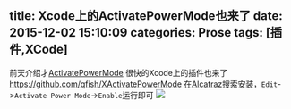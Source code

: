 title: Xcode上的ActivatePowerMode也来了
date: 2015-12-02 15:10:09
categories: Prose
tags: [插件,XCode]
---
前天介绍才[ActivatePowerMode](http://seniorzhai.github.io/2015/11/30/%E7%89%9B%E9%80%BC%E5%88%B0%E5%A4%A9%E4%B8%8A%E7%9A%84Atom%E6%8F%92%E4%BB%B6/)
很快的Xcode上的插件也来了<https://github.com/qfish/XActivatePowerMode>
在[Alcatraz](http://alcatraz.io/)搜索安装，`Edit`->`Activate Power Mode`->`Enable`运行即可
![](https://camo.githubusercontent.com/a25916ccc96abf4f949ae55a3fc8b0108ac578a8/687474703a2f2f3764396f30782e636f6d312e7a302e676c622e636c6f7564646e2e636f6d2f584163746976617465506f7765724d6f6465707265766965772e676966)
